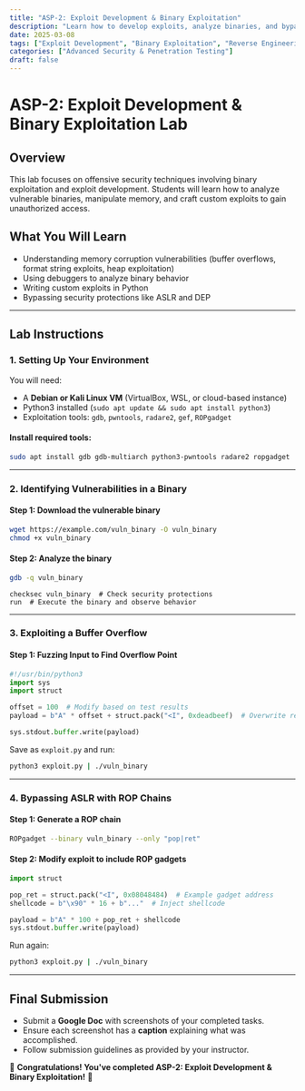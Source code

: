 ```yaml
---
title: "ASP-2: Exploit Development & Binary Exploitation"
description: "Learn how to develop exploits, analyze binaries, and bypass security protections."
date: 2025-03-08
tags: ["Exploit Development", "Binary Exploitation", "Reverse Engineering", "Offensive Security"]
categories: ["Advanced Security & Penetration Testing"]
draft: false
---
```


# ASP-2: Exploit Development & Binary Exploitation Lab

## **Overview**
This lab focuses on offensive security techniques involving binary exploitation and exploit development. Students will learn how to analyze vulnerable binaries, manipulate memory, and craft custom exploits to gain unauthorized access.

## **What You Will Learn**
- Understanding memory corruption vulnerabilities (buffer overflows, format string exploits, heap exploitation)
- Using debuggers to analyze binary behavior
- Writing custom exploits in Python
- Bypassing security protections like ASLR and DEP

---

## **Lab Instructions**

### **1. Setting Up Your Environment**
You will need:
- A **Debian or Kali Linux VM** (VirtualBox, WSL, or cloud-based instance)
- Python3 installed (`sudo apt update && sudo apt install python3`)
- Exploitation tools: `gdb`, `pwntools`, `radare2`, `gef`, `ROPgadget`

#### **Install required tools:**
```bash
sudo apt install gdb gdb-multiarch python3-pwntools radare2 ropgadget
```

---

### **2. Identifying Vulnerabilities in a Binary**

#### **Step 1: Download the vulnerable binary**
```bash
wget https://example.com/vuln_binary -O vuln_binary
chmod +x vuln_binary
```

#### **Step 2: Analyze the binary**
```bash
gdb -q vuln_binary
```
```gdb
checksec vuln_binary  # Check security protections
run  # Execute the binary and observe behavior
```

---

### **3. Exploiting a Buffer Overflow**

#### **Step 1: Fuzzing Input to Find Overflow Point**
```python
#!/usr/bin/python3
import sys
import struct

offset = 100  # Modify based on test results
payload = b"A" * offset + struct.pack("<I", 0xdeadbeef)  # Overwrite return address

sys.stdout.buffer.write(payload)
```
Save as `exploit.py` and run:
```bash
python3 exploit.py | ./vuln_binary
```

---

### **4. Bypassing ASLR with ROP Chains**

#### **Step 1: Generate a ROP chain**
```bash
ROPgadget --binary vuln_binary --only "pop|ret"
```
#### **Step 2: Modify exploit to include ROP gadgets**
```python
import struct

pop_ret = struct.pack("<I", 0x08048484)  # Example gadget address
shellcode = b"\x90" * 16 + b"..."  # Inject shellcode

payload = b"A" * 100 + pop_ret + shellcode
sys.stdout.buffer.write(payload)
```
Run again:
```bash
python3 exploit.py | ./vuln_binary
```

---

## **Final Submission**
- Submit a **Google Doc** with screenshots of your completed tasks.
- Ensure each screenshot has a **caption** explaining what was accomplished.
- Follow submission guidelines as provided by your instructor.

🚀 **Congratulations! You've completed ASP-2: Exploit Development & Binary Exploitation!** 🚀
